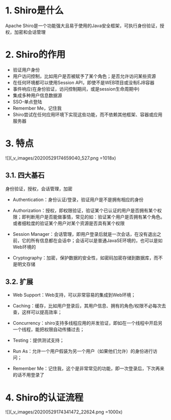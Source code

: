 # 1. Shiro是什么
Apache Shiro是一个功能强大且易于使用的Java安全框架，可执行身份验证，授权，加密和会话管理

# 2. Shiro的作用
- 验证用户身份
- 用户访问控制，比如用户是否被赋予了某个角色；是否允许访问某些资源
-  在任何环境都可以使用Session API，即使不是WEB项目或没有EJB容器
-  事件响应(在身份验证，访问控制期间，或是session生命周期中)
-  集成多种用户信息数据源
- SSO-单点登陆
- Remember Me，记住我
- Shiro尝试在任何应用环境下实现这些功能，而不依赖其他框架、容器或应用服务器

# 3. 特点
![](_v_images/20200529174659040_527.png =1018x)

## 3.1. 四大基石
身份验证，授权，会话管理，加密

- Authentication：身份认证/登录，验证用户是不是拥有相应的身份

- Authorization：授权，即权限验证，验证某个已认证的用户是否拥有某个权限；即判断用户是否能做事情，常见的如：验证某个用户是否拥有某个角色。或者细粒度的验证某个用户对某个资源是否具有某个权限

- Session Manager：会话管理，即用户登录后就是一次会话，在没有退出之前，它的所有信息都在会话中；会话可以是普通JavaSE环境的，也可以是如Web环境的

- Cryptography：加密，保护数据的安全性，如密码加密存储到数据库，而不是明文存储

## 3.2. 扩展
- Web Support：Web支持，可以非常容易的集成到Web环境；

- Caching：缓存，比如用户登录后，其用户信息、拥有的角色/权限不必每次去查，这样可以提高效率；

- Concurrency：shiro支持多线程应用的并发验证，即如在一个线程中开启另一个线程，能把权限自动传播过去；

- Testing：提供测试支持；

- Run As：允许一个用户假装为另一个用户（如果他们允许）的身份进行访问；

- Remember Me：记住我，这个是非常常见的功能，即一次登录后，下次再来的话不用登录了
# 4. Shiro的认证流程
![](_v_images/20200529174341472_22624.png =1000x)




